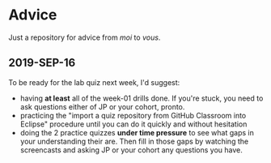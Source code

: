 # Advice

Just a repository for advice from _moi_ to _vous_.

## 2019-SEP-16

To be ready for the lab quiz next week, I'd suggest:
- having **at least** all of the week-01 drills done. If you're stuck, you need to ask questions either of JP or your cohort, pronto.
- practicing the "import a quiz repository from GitHub Classroom into Eclipse" procedure until you can do it quickly and without hesitation
- doing the 2 practice quizzes **under time pressure** to see what gaps in your understanding their are. Then fill in those gaps by watching the screencasts and asking JP or your cohort any questions you have.